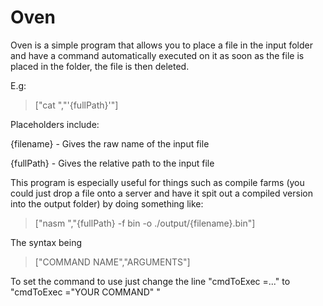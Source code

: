 # Oven

Oven is a simple program that allows you to place a file in the input folder and have a command automatically executed on it as soon as the file is placed in the folder, the file is then deleted.

E.g:
>["cat ","'{fullPath}'"]

Placeholders include:

{filename} - Gives the raw name of the input file

{fullPath} - Gives the relative path to the input file


This program is especially useful for things such as compile farms (you could just drop a file onto a server and have it spit out a compiled version into the output folder) by doing something like:
>["nasm ","{fullPath} -f bin -o ./output/{filename}.bin"]

The syntax being

>["COMMAND NAME","ARGUMENTS"]

To set the command to use just change the line "cmdToExec               =..." to "cmdToExec               ="YOUR COMMAND" "
